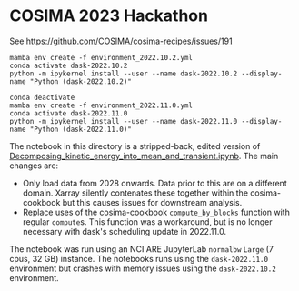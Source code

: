 # COSIMA 2023 Hackathon

See https://github.com/COSIMA/cosima-recipes/issues/191

```
mamba env create -f environment_2022.10.2.yml
conda activate dask-2022.10.2
python -m ipykernel install --user --name dask-2022.10.2 --display-name "Python (dask-2022.10.2)"

conda deactivate
mamba env create -f environment_2022.11.0.yml
conda activate dask-2022.11.0
python -m ipykernel install --user --name dask-2022.11.0 --display-name "Python (dask-2022.11.0)"
```

The notebook in this directory is a stripped-back, edited version of [Decomposing_kinetic_energy_into_mean_and_transient.ipynb](https://github.com/COSIMA/cosima-recipes/blob/eb988580e9867a325bc13e03c540950e41121194/DocumentedExamples/Decomposing_kinetic_energy_into_mean_and_transient.ipynb). The main changes are:
 - Only load data from 2028 onwards. Data prior to this are on a different domain. Xarray silently contenates these together within the cosima-cookbook but this causes issues for downstream analysis.
 - Replace uses of the cosima-cookbook `compute_by_blocks` function with regular `compute`s. This function was a workaround, but is no longer necessary with dask's scheduling update in 2022.11.0.

The notebook was run using an NCI ARE JupyterLab `normalbw` `Large` (7 cpus, 32 GB) instance. The notebooks runs using the `dask-2022.11.0` environment but crashes with memory issues using the `dask-2022.10.2` environment.
